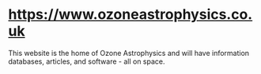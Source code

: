 # https://www.ozoneastrophysics.co.uk

This website is the home of Ozone Astrophysics and will have information databases, articles, and software - all on space. 
